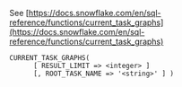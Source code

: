 See [https://docs.snowflake.com/en/sql-reference/functions/current_task_graphs](https://docs.snowflake.com/en/sql-reference/functions/current_task_graphs)
```
CURRENT_TASK_GRAPHS(
      [ RESULT_LIMIT => <integer> ]
      [, ROOT_TASK_NAME => '<string>' ] )
```
